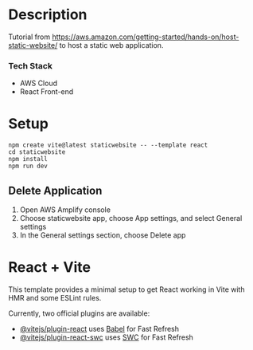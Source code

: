# Description
Tutorial from https://aws.amazon.com/getting-started/hands-on/host-static-website/ to host a static web application.

### Tech Stack
- AWS Cloud
- React Front-end

# Setup
```
npm create vite@latest staticwebsite -- --template react
cd staticwebsite
npm install
npm run dev
```

## Delete Application
1. Open AWS Amplify console
1. Choose staticwebsite app, choose App settings, and select General settings
1. In the General settings section, choose Delete app

# React + Vite

This template provides a minimal setup to get React working in Vite with HMR and some ESLint rules.

Currently, two official plugins are available:

- [@vitejs/plugin-react](https://github.com/vitejs/vite-plugin-react/blob/main/packages/plugin-react/README.md) uses [Babel](https://babeljs.io/) for Fast Refresh
- [@vitejs/plugin-react-swc](https://github.com/vitejs/vite-plugin-react-swc) uses [SWC](https://swc.rs/) for Fast Refresh
